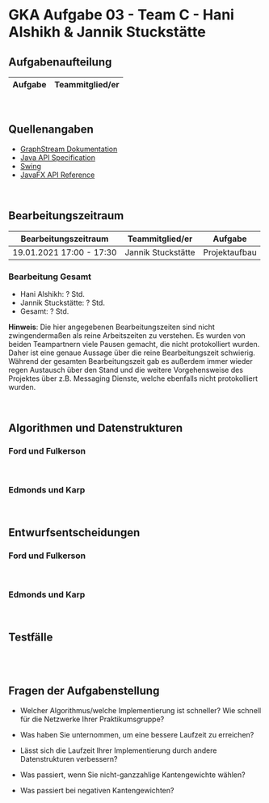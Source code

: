 # GKA Aufgabe 03 - Team C - Hani Alshikh & Jannik Stuckstätte

## Aufgabenaufteilung

| Aufgabe | Teammitglied/er |
| ------- | --------------- |


<br>

## Quellenangaben
- [GraphStream Dokumentation](https://graphstream-project.org/doc/)
- [Java API Specification](https://docs.oracle.com/en/java/javase/14/docs/api/index.html)
- [Swing](https://de.wikipedia.org/wiki/Swing_(Java))
- [JavaFX API Reference](https://openjfx.io/javadoc/11/)

<br>

## Bearbeitungszeitraum
| Bearbeitungszeitraum      | Teammitglied/er    | Aufgabe       |
| ------------------------- | ------------------ | ------------- |
| 19.01.2021  17:00 - 17:30 | Jannik Stuckstätte | Projektaufbau |


### Bearbeitung Gesamt
- Hani Alshikh: ? Std.
- Jannik Stuckstätte: ? Std.
- Gesamt: ? Std.

**Hinweis**: Die hier angegebenen Bearbeitungszeiten sind nicht zwingendermaßen als reine Arbeitszeiten zu verstehen. Es wurden von beiden Teampartnern viele Pausen gemacht, die nicht protokolliert wurden. Daher ist eine genaue Aussage über die reine Bearbeitungszeit schwierig. Während der gesamten Bearbeitungszeit gab es außerdem immer wieder regen Austausch über den Stand und die weitere Vorgehensweise des Projektes über z.B. Messaging Dienste, welche ebenfalls nicht protokolliert wurden.

<br>

## Algorithmen und Datenstrukturen

### Ford und Fulkerson



<br>

### Edmonds und Karp



<br>

## Entwurfsentscheidungen



### Ford und Fulkerson


<br>

### Edmonds und Karp


<br>

## Testfälle

<br>


<br>

## Fragen der Aufgabenstellung

- Welcher Algorithmus/welche Implementierung ist schneller?  Wie schnell für die Netzwerke Ihrer Praktikumsgruppe?


- Was haben Sie unternommen, um eine bessere Laufzeit zu erreichen?


- Lässt sich die Laufzeit Ihrer Implementierung durch andere Datenstrukturen verbessern?


- Was passiert, wenn Sie nicht-ganzzahlige Kantengewichte wählen?

- Was passiert bei negativen Kantengewichten?